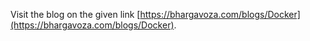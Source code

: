 Visit the blog on the given link [https://bhargavoza.com/blogs/Docker](https://bhargavoza.com/blogs/Docker).
